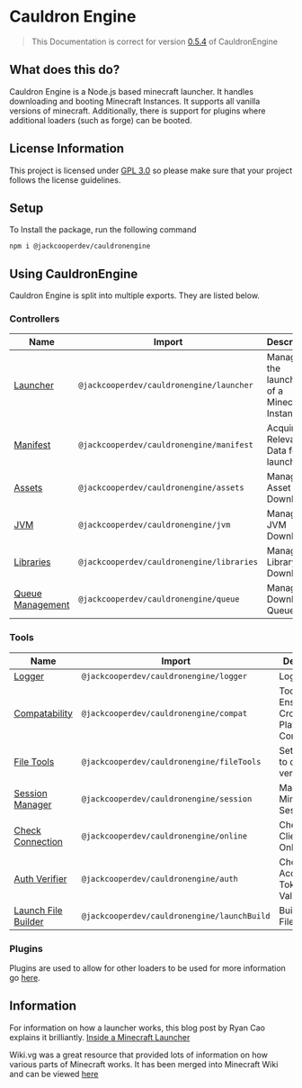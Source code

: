 # Cauldron Engine

> This Documentation is correct for version [0.5.4](https://github.com/jackcooperdev/CauldronEngine/releases/tag/0.5.4) of CauldronEngine

## What does this do?

Cauldron Engine is a Node.js based minecraft launcher. It handles downloading and booting Minecraft Instances. It supports all vanilla versions of minecraft. Additionally, there is support for plugins where additional loaders (such as forge) can be booted.

## License Information

This project is licensed under [GPL 3.0](https://choosealicense.com/licenses/gpl-3.0/) so please make sure that your project follows the license guidelines.

## Setup

To Install the package, run the following command

```
npm i @jackcooperdev/cauldronengine
```

## Using CauldronEngine

Cauldron Engine is split into multiple exports. They are listed below.

### Controllers

| Name                                                                     | Import                                    | Description                                   |
| ------------------------------------------------------------------------ | ----------------------------------------- | --------------------------------------------- |
| [Launcher](https://docs.cauldronmc.com/engine/controllers/launcher)      | `@jackcooperdev/cauldronengine/launcher`  | Manages the launching of a Minecraft Instance |
| [Manifest](https://docs.cauldronmc.com/engine/controllers/manifest)      | `@jackcooperdev/cauldronengine/manifest`  | Acquires Relevant Data for launch             |
| [Assets](https://docs.cauldronmc.com/engine/controllers/asset)           | `@jackcooperdev/cauldronengine/assets`    | Manages Asset Download                        |
| [JVM](https://docs.cauldronmc.com/engine/controllers/jvm)                | `@jackcooperdev/cauldronengine/jvm`       | Manages JVM Download                          |
| [Libraries](https://docs.cauldronmc.com/engine/controllers/library)      | `@jackcooperdev/cauldronengine/libraries` | Manages Library Download                      |
| [Queue Management](https://docs.cauldronmc.com/engine/controllers/queue) | `@jackcooperdev/cauldronengine/queue`     | Manages Download Queues                       |

### Tools

| Name                                                                    | Import                                      | Description                                 |
| ----------------------------------------------------------------------- | ------------------------------------------- | ------------------------------------------- |
| [Logger](https://docs.cauldronmc.com/engine/tools/logger)               | `@jackcooperdev/cauldronengine/logger`      | Logging                                     |
| [Compatability](https://docs.cauldronmc.com/engine/tools/compat)        | `@jackcooperdev/cauldronengine/compat`      | Tool to Ensure Cross-Platform Compatability |
| [File Tools](https://docs.cauldronmc.com/engine/tools/file)             | `@jackcooperdev/cauldronengine/fileTools`   | Set of Tools to download / verify files     |
| [Session Manager](https://docs.cauldronmc.com/engine/tools/session)     | `@jackcooperdev/cauldronengine/session`     | Manages Minecraft Sessions                  |
| [Check Connection](https://docs.cauldronmc.com/engine/tools/connection) | `@jackcooperdev/cauldronengine/online`      | Checks if Client is Online                  |
| [Auth Verifier](https://docs.cauldronmc.com/engine/tools/auth)          | `@jackcooperdev/cauldronengine/auth`        | Check Access Token Validity                 |
| [Launch File Builder](https://docs.cauldronmc.com/engine/tools/launch)  | `@jackcooperdev/cauldronengine/launchBuild` | Builds launch File                          |

### Plugins

Plugins are used to allow for other loaders to be used for more information go [here]().

## Information

For information on how a launcher works, this blog post by Ryan Cao explains it brilliantly.
[Inside a Minecraft Launcher](https://ryanccn.dev/posts/inside-a-minecraft-launcher/)

Wiki.vg was a great resource that provided lots of information on how various parts of Minecraft works.
It has been merged into Minecraft Wiki
and can be viewed [here](https://minecraft.wiki/w/Microsoft_authentication#Navigation)
